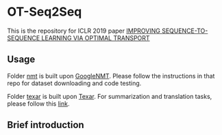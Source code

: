 # OT-Seq2Seq
This is the repository for ICLR 2019 paper [IMPROVING SEQUENCE-TO-SEQUENCE LEARNING
VIA OPTIMAL TRANSPORT](https://arxiv.org/pdf/1901.06283.pdf)

## Usage ##
Folder [nmt](./nmt) is built upon [GoogleNMT](https://github.com/tensorflow/nmt).
Please follow the instructions in that repo for dataset downloading and code testing.

Folder [texar](./texar) is built upon [Texar](https://github.com/asyml/texar).
For summarization and translation tasks, please follow this [link](https://github.com/asyml/texar/tree/master/examples/seq2seq_exposure_bias).

## Brief introduction ##
